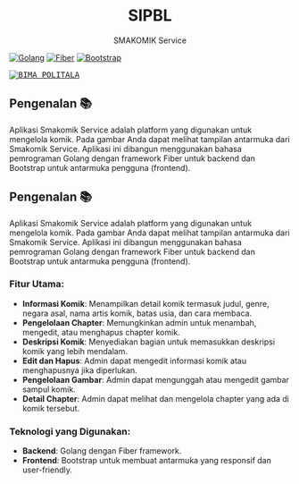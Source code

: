 <p align="center"></p>

<h1 align="center">
   <a  target="_blank" align="center">
      SIPBL
   </a>
</h1>

<p align="center">SMAKOMIK Service</p>

[![Golang](https://img.shields.io/badge/Golang-v1.19-blue)](https://golang.org/doc/go1.19) [![Fiber](https://img.shields.io/badge/Fiber-v2.21-green)](https://docs.gofiber.io/guide/v2) [![Bootstrap](https://img.shields.io/badge/Bootstrap-v5.3-purple)](https://getbootstrap.com/docs/5.3/getting-started/introduction/)


<kbd>[![BIMA POLITALA](https://imgur.com/6IC0s64.png)](https://imgur.com/6IC0s64.png)</kbd>

## Pengenalan 📚

Aplikasi Smakomik Service adalah platform yang digunakan untuk mengelola komik. Pada gambar Anda dapat melihat tampilan antarmuka dari Smakomik Service. Aplikasi ini dibangun menggunakan bahasa pemrograman Golang dengan framework Fiber untuk backend dan Bootstrap untuk antarmuka pengguna (frontend).

## Pengenalan 📚

Aplikasi Smakomik Service adalah platform yang digunakan untuk mengelola komik. Pada gambar Anda dapat melihat tampilan antarmuka dari Smakomik Service. Aplikasi ini dibangun menggunakan bahasa pemrograman Golang dengan framework Fiber untuk backend dan Bootstrap untuk antarmuka pengguna (frontend).

### Fitur Utama:
- **Informasi Komik**: Menampilkan detail komik termasuk judul, genre, negara asal, nama artis komik, batas usia, dan cara membaca.
- **Pengelolaan Chapter**: Memungkinkan admin untuk menambah, mengedit, atau menghapus chapter komik.
- **Deskripsi Komik**: Menyediakan bagian untuk memasukkan deskripsi komik yang lebih mendalam.
- **Edit dan Hapus**: Admin dapat mengedit informasi komik atau menghapusnya jika diperlukan.
- **Pengelolaan Gambar**: Admin dapat mengunggah atau mengedit gambar sampul komik.
- **Detail Chapter**: Admin dapat melihat dan mengelola chapter yang ada di komik tersebut.

### Teknologi yang Digunakan:
- **Backend**: Golang dengan Fiber framework.
- **Frontend**: Bootstrap untuk membuat antarmuka yang responsif dan user-friendly.